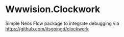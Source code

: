 # Wwwision.Clockwork
Simple Neos Flow package to integrate debugging via https://github.com/itsgoingd/clockwork
